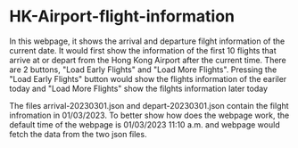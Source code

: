 # HK-Airport-flight-information

In this webpage, it shows the arrival and departure filght information of the current date.  It would first show the information of the first 10 flights that arrive at or depart from the Hong Kong Airport after the current time.  There are 2 buttons, "Load Early Flights" and "Load More Flights".  Pressing the "Load Early Flights" button would show the flights information of the eariler today and "Load More Flights" show the filghts information later today

The files arrival-20230301.json and depart-20230301.json contain the filght infromation in 01/03/2023.  To better show how does the webpage work, the default time of the webpage is 01/03/2023 11:10 a.m. and webpage would fetch the data from the two json files.  
